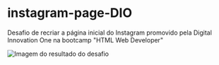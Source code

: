 # instagram-page-DIO
Desafio de recriar a página inicial do Instagram promovido pela Digital Innovation One na bootcamp "HTML Web Developer"

![Imagem do resultado do desafio](https://user-images.githubusercontent.com/57192319/131202369-65c00b29-6ad1-47c9-bcc0-90c2ec9e7a98.JPG)


